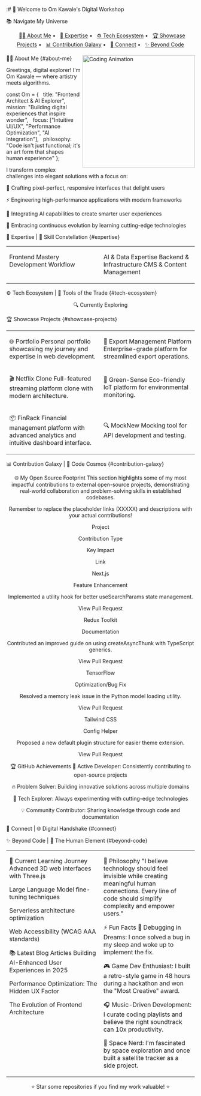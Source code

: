 :# 🌟 Welcome to Om Kawale's Digital Workshop

<div align="center">

</div>

📚 Navigate My Universe
<p align="center">
  <a href="#about-me">👨‍💻 About Me</a> •
  <a href="#expertise">🧠 Expertise</a> •
  <a href="#tech-ecosystem">⚙️ Tech Ecosystem</a> •
  <a href="#showcase-projects">🏆 Showcase Projects</a> •
  <a href="#contribution-galaxy">📊 Contribution Galaxy</a> •
  <a href="#connect">🤝 Connect</a> •
  <a href="#beyond-code">✨ Beyond Code</a>
</p>

👨‍💻 About Me {#about-me}
<img align="right" width="300" src="https://media.giphy.com/media/qgQUggAC3Pfv687qPC/giphy.gif" alt="Coding Animation" />

Greetings, digital explorer! I'm Om Kawale — where artistry meets algorithms.

const Om = {
  title: "Frontend Architect & AI Explorer",
  mission: "Building digital experiences that inspire wonder",
  focus: ["Intuitive UI/UX", "Performance Optimization", "AI Integration"],
  philosophy: "Code isn't just functional; it's an art form that shapes human experience"
};

I transform complex challenges into elegant solutions with a focus on:

🎨 Crafting pixel-perfect, responsive interfaces that delight users

⚡ Engineering high-performance applications with modern frameworks

🧠 Integrating AI capabilities to create smarter user experiences

🔄 Embracing continuous evolution by learning cutting-edge technologies

🧠 Expertise | 🌟 Skill Constellation {#expertise}
<table>
<tr>
<td valign="top" width="50%">

Frontend Mastery
Development Workflow
</td>
<td valign="top" width="50%">

AI & Data Expertise
Backend & Infrastructure
CMS & Content Management
</td>
</tr>
</table>

⚙️ Tech Ecosystem | 🔧 Tools of the Trade {#tech-ecosystem}
<div align="center">

🔍 Currently Exploring
</div>

🏆 Showcase Projects {#showcase-projects}
<div align="center">

<table>
<tr>
<td width="50%">

🌐 Portfolio
Personal portfolio showcasing my journey and expertise in web development.

</td>
<td width="50%">

💼 Export Management Platform
Enterprise-grade platform for streamlined export operations.

</td>
</tr>
<tr>
<td width="50%">

🎬 Netflix Clone
Full-featured streaming platform clone with modern architecture.

</td>
<td width="50%">

🌿 Green-Sense
Eco-friendly IoT platform for environmental monitoring.

</td>
</tr>
<tr>
<td width="50%">

📦 FinRack
Financial management platform with advanced analytics and intuitive dashboard interface.

</td>
<td width="50%">

🔍 MockNew
Mocking tool for API development and testing.

</td>
</tr>
</table>

</div>

📊 Contribution Galaxy | 🌌 Code Cosmos {#contribution-galaxy}
<div align="center">

🌐 My Open Source Footprint
This section highlights some of my most impactful contributions to external open-source projects, demonstrating real-world collaboration and problem-solving skills in established codebases.

Remember to replace the placeholder links (XXXXX) and descriptions with your actual contributions!

Project

Contribution Type

Key Impact

Link

Next.js

Feature Enhancement

Implemented a utility hook for better useSearchParams state management.

View Pull Request

Redux Toolkit

Documentation

Contributed an improved guide on using createAsyncThunk with TypeScript generics.

View Pull Request

TensorFlow

Optimization/Bug Fix

Resolved a memory leak issue in the Python model loading utility.

View Pull Request

Tailwind CSS

Config Helper

Proposed a new default plugin structure for easier theme extension.

View Pull Request

🏆 GitHub Achievements
🌟 Active Developer: Consistently contributing to open-source projects

🔥 Problem Solver: Building innovative solutions across multiple domains

🚀 Tech Explorer: Always experimenting with cutting-edge technologies

💡 Community Contributor: Sharing knowledge through code and documentation

</div>

🤝 Connect | 🌐 Digital Handshake {#connect}
<div align="center">

</div>

✨ Beyond Code | 🌈 The Human Element {#beyond-code}
<table>
<tr>
<td width="50%" valign="top">

🧠 Current Learning Journey
Advanced 3D web interfaces with Three.js

Large Language Model fine-tuning techniques

Serverless architecture optimization

Web Accessibility (WCAG AAA standards)

📚 Latest Blog Articles
Building AI-Enhanced User Experiences in 2025

Performance Optimization: The Hidden UX Factor

The Evolution of Frontend Architecture

</td>
<td width="50%" valign="top">

💭 Philosophy
"I believe technology should feel invisible while creating meaningful human connections. Every line of code should simplify complexity and empower users."

⚡ Fun Facts
🧠 Debugging in Dreams: I once solved a bug in my sleep and woke up to implement the fix.

🎮 Game Dev Enthusiast: I built a retro-style game in 48 hours during a hackathon and won the "Most Creative" award.

🎧 Music-Driven Development: I curate coding playlists and believe the right soundtrack can 10x productivity.

🚀 Space Nerd: I'm fascinated by space exploration and once built a satellite tracker as a side project.

</td>
</tr>
</table>

<div align="center">

⭐ Star some repositories if you find my work valuable! ⭐

</div>
